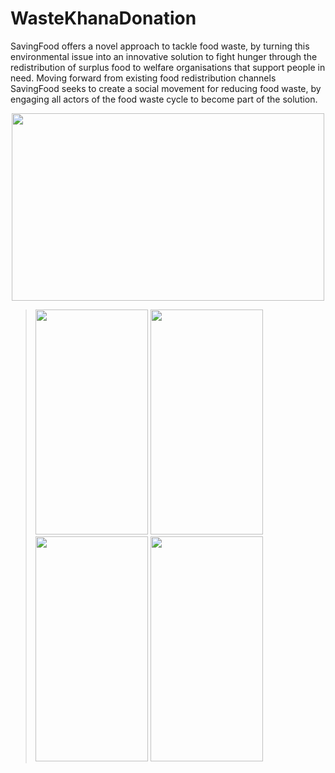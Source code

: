 # WasteKhanaDonation
SavingFood offers a novel approach to tackle food waste, by turning this environmental issue into an innovative solution to fight hunger through the redistribution of surplus food to welfare organisations that support people in need. Moving forward from existing food redistribution channels SavingFood seeks to create a social movement for reducing food waste, by engaging all actors of the food waste cycle to become part of the solution.
<center><img src="https://user-images.githubusercontent.com/53285910/156923868-c860bb0e-6dd3-4db6-8de2-6d87ffa73fc2.png" width="500" height ="300"></center>

><img src="https://user-images.githubusercontent.com/53285910/156925302-cffd679f-d84b-4764-8c15-cd9481ea45e3.png" width="180" height ="360">
><img src="https://user-images.githubusercontent.com/53285910/156925312-18afcaa1-70ca-4f0d-aec4-61cd28c4ffbe.png" width="180" height ="360">
><img src="https://user-images.githubusercontent.com/53285910/156925318-94712326-9e9d-4c74-a18e-f30144821216.png" width="180" height ="360">
><img src="https://user-images.githubusercontent.com/53285910/156925282-24bc3c25-9997-4b98-a271-4019e45256fe.png" width="180" height ="360">
